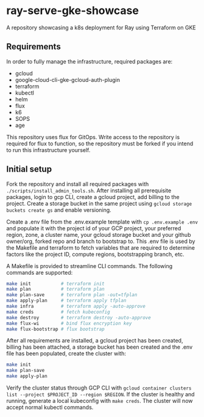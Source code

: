 # ray-serve-gke-showcase
A repository showcasing a k8s deployment for Ray using Terraform on GKE

## Requirements
In order to fully manage the infrastructure, required packages are:
- gcloud
- google-cloud-cli-gke-gcloud-auth-plugin
- terraform
- kubectl
- helm
- flux
- k6
- SOPS
- age

This repository uses flux for GitOps. Write access to the repository is required for flux to function, so the repository must be forked if you intend to run this infrastructure yourself.

## Initial setup
Fork the repository and install all required packages with `./scripts/install_admin_tools.sh`. After installing all prerequisite packages, login to gcp CLI, create a gcloud project, add billing to the project. Create a storage bucket in the same project using `gcloud storage buckets create gs` and enable versioning. 

Create a .env file from the .env.example template with `cp .env.example .env` and populate it with the project id of your GCP project, your preferred region, zone, a cluster name, your gcloud storage bucket and your github owner/org, forked repo and branch to bootstrap to. This .env file is used by the Makefile and terraform to fetch variables that are required to determine factors like the project ID, compute regions, bootstrapping branch, etc.

A Makefile is provided to streamline CLI commands. The following commands are supported:
```bash
make init           # terraform init
make plan           # terraform plan
make plan-save      # terraform plan -out=tfplan
make apply-plan     # terraform apply tfplan
make infra          # terraform apply -auto-approve
make creds          # fetch kubeconfig
make destroy        # terraform destroy -auto-approve
make flux-wi        # bind flux encryption key
make flux-bootstrap # flux bootstrap
```
After all requirements are installed, a gcloud project has been created, billing has been attached, a storage bucket has been created and the .env file has been populated, create the cluster with:

```bash
make init
make plan-save
make apply-plan
```

Verify the cluster status through GCP CLI with `gcloud container clusters list --project $PROJECT_ID --region $REGION`. If the cluster is healthy and running, generate a local kubeconfig with `make creds`. The cluster will now accept normal kubectl commands.